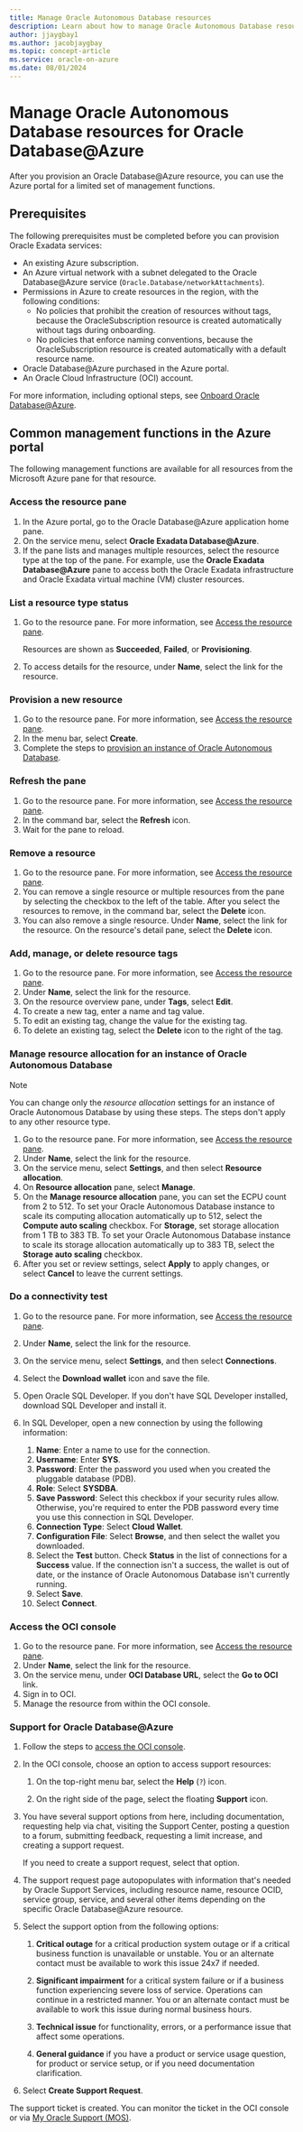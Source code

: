 ```yaml
---
title: Manage Oracle Autonomous Database resources
description: Learn about how to manage Oracle Autonomous Database resources for Oracle Database@Azure.
author: jjaygbay1
ms.author: jacobjaygbay
ms.topic: concept-article
ms.service: oracle-on-azure
ms.date: 08/01/2024
---
```


# Manage Oracle Autonomous Database resources for Oracle Database@Azure

After you provision an Oracle Database@Azure resource, you can use the Azure portal for a limited set of management functions.

## Prerequisites

The following prerequisites must be completed before you can provision Oracle Exadata services:

- An existing Azure subscription.
- An Azure virtual network with a subnet delegated to the Oracle Database@Azure service (`Oracle.Database/networkAttachments`).
- Permissions in Azure to create resources in the region, with the following conditions:
  - No policies that prohibit the creation of resources without tags, because the OracleSubscription resource is created automatically without tags during onboarding.
  - No policies that enforce naming conventions, because the OracleSubscription resource is created automatically with a default resource name.
- Oracle Database@Azure purchased in the Azure portal.
- An Oracle Cloud Infrastructure (OCI) account.

For more information, including optional steps, see [Onboard Oracle Database@Azure](https://docs.oracle.com/iaas/Content/database-at-azure/oaaonboard.htm).

## Common management functions in the Azure portal

The following management functions are available for all resources from the Microsoft Azure pane for that resource.

### Access the resource pane

1. In the Azure portal, go to the Oracle Database@Azure application home pane.
1. On the service menu, select **Oracle Exadata Database@Azure**.
1. If the pane lists and manages multiple resources, select the resource type at the top of the pane. For example, use the **Oracle Exadata Database@Azure** pane to access both the Oracle Exadata infrastructure and Oracle Exadata virtual machine (VM) cluster resources.

### List a resource type status

1. Go to the resource pane. For more information, see [Access the resource pane](#access-the-resource-pane).

    Resources are shown as **Succeeded**, **Failed**, or **Provisioning**.

1. To access details for the resource, under **Name**, select the link for the resource.

### Provision a new resource

1. Go to the resource pane. For more information, see [Access the resource pane](#access-the-resource-pane).
1. In the menu bar, select **Create**.
1. Complete the steps to [provision an instance of Oracle Autonomous Database](oracle-database-provision-autonomous-database.md).

### Refresh the pane

1. Go to the resource pane. For more information, see [Access the resource pane](#access-the-resource-pane).
1. In the command bar, select the **Refresh** icon.
1. Wait for the pane to reload.

### Remove a resource

1. Go to the resource pane. For more information, see [Access the resource pane](#access-the-resource-pane).
1. You can remove a single resource or multiple resources from the pane by selecting the checkbox to the left of the table. After you select the resources to remove, in the command bar, select the **Delete** icon.
1. You can also remove a single resource. Under **Name**, select the link for the resource. On the resource's detail pane, select the **Delete** icon.

### Add, manage, or delete resource tags

1. Go to the resource pane. For more information, see [Access the resource pane](#access-the-resource-pane).
1. Under **Name**, select the link for the resource.
1. On the resource overview pane, under **Tags**, select **Edit**.
1. To create a new tag, enter a name and tag value.
1. To edit an existing tag, change the value for the existing tag.
1. To delete an existing tag, select the **Delete** icon to the right of the tag.

### Manage resource allocation for an instance of Oracle Autonomous Database

> [!NOTE]
> You can change only the *resource allocation* settings for an instance of Oracle Autonomous Database by using these steps. The steps don't apply to any other resource type.

1. Go to the resource pane. For more information, see [Access the resource pane](#access-the-resource-pane).
1. Under **Name**, select the link for the resource.
1. On the service menu, select **Settings**, and then select **Resource allocation**.
1. On **Resource allocation** pane, select **Manage**.
1. On the **Manage resource allocation** pane, you can set the ECPU count from 2 to 512. To set your Oracle Autonomous Database instance to scale its computing allocation automatically up to 512, select the **Compute auto scaling** checkbox. For **Storage**, set storage allocation from 1 TB to 383 TB. To set your Oracle Autonomous Database instance to scale its storage allocation automatically up to 383 TB, select the **Storage auto scaling** checkbox.
1. After you set or review settings, select **Apply** to apply changes, or select **Cancel** to leave the current settings.

### Do a connectivity test

1. Go to the resource pane. For more information, see [Access the resource pane](#access-the-resource-pane).
1. Under **Name**, select the link for the resource.
1. On the service menu, select **Settings**, and then select **Connections**.
1. Select the **Download wallet** icon and save the file.
1. Open Oracle SQL Developer. If you don't have SQL Developer installed, download SQL Developer and install it.
1. In SQL Developer, open a new connection by using the following information:

   1. **Name**: Enter a name to use for the connection.
   1. **Username**: Enter **SYS**.
   1. **Password**: Enter the password you used when you created the pluggable database (PDB).
   1. **Role**: Select **SYSDBA**.
   1. **Save Password**: Select this checkbox if your security rules allow. Otherwise, you're required to enter the PDB password every time you use this connection in SQL Developer.
   1. **Connection Type**: Select **Cloud Wallet**.
   1. **Configuration File**: Select **Browse**, and then select the wallet you downloaded.
   1. Select the **Test** button. Check **Status** in the list of connections for a **Success** value. If the connection isn't a success, the wallet is out of date, or the instance of Oracle Autonomous Database isn't currently running.
   1. Select **Save**.
   1. Select **Connect**.

### Access the OCI console

1. Go to the resource pane. For more information, see [Access the resource pane](#access-the-resource-pane).
1. Under **Name**, select the link for the resource.
1. On the service menu, under **OCI Database URL**, select the **Go to OCI** link.
1. Sign in to OCI.
1. Manage the resource from within the OCI console.

### Support for Oracle Database@Azure

1. Follow the steps to [access the OCI console](#access-the-oci-console).

1. In the OCI console, choose an option to access support resources:

   1. On the top-right menu bar, select the **Help** (`?`) icon.

   1. On the right side of the page, select the floating **Support** icon.

1. You have several support options from here, including documentation, requesting help via chat, visiting the Support Center, posting a question to a forum, submitting feedback, requesting a limit increase, and creating a support request.

   If you need to create a support request, select that option.

1. The support request page autopopulates with information that's needed by Oracle Support Services, including resource name, resource OCID, service group, service, and several other items depending on the specific Oracle Database@Azure resource.

1. Select the support option from the following options:

   1. **Critical outage** for a critical production system outage or if a critical business function is unavailable or unstable. You or an alternate contact must be available to work this issue 24x7 if needed.

   1. **Significant impairment** for a critical system failure or if a business function experiencing severe loss of service. Operations can continue in a restricted manner. You or an alternate contact must be available to work this issue during normal business hours.

   1. **Technical issue** for functionality, errors, or a performance issue that affect some operations.

   1. **General guidance** if you have a product or service usage question, for product or service setup, or if you need documentation clarification.

1. Select **Create Support Request**.

The support ticket is created. You can monitor the ticket in the OCI console or via [My Oracle Support (MOS)](https://support.oracle.com/).
